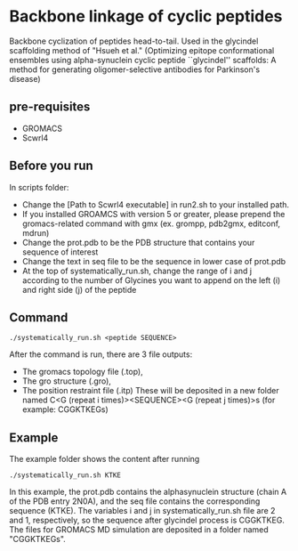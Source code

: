# Backbone linkage of cyclic peptides
Backbone cyclization of peptides head-to-tail. 
Used in the glycindel scaffolding method of "Hsueh et al." (Optimizing epitope conformational ensembles using alpha-synuclein cyclic peptide ``glycindel'' scaffolds: A method for generating oligomer-selective antibodies for Parkinson's disease)

## pre-requisites
* GROMACS
* Scwrl4

## Before you run
In scripts folder:
* Change the [Path to Scwrl4 executable] in run2.sh to your installed path.
* If you installed GROAMCS with version 5 or greater, please prepend the gromacs-related command with gmx (ex. grompp, pdb2gmx, editconf, mdrun)
* Change the prot.pdb to be the PDB structure that contains your sequence of interest
* Change the text in seq file to be the sequence in lower case of prot.pdb
* At the top of systematically_run.sh, change the range of i and j according to the number of Glycines you want to append on the left (i) and right side (j) of the peptide

## Command
```
./systematically_run.sh <peptide SEQUENCE>
 ```
  
After the command is run, there are 3 file outputs:
* The gromacs topology file (.top), 
* The gro structure (.gro), 
* The position restraint file (.itp) 
These will be deposited in a new folder named C<G (repeat i times)>\<SEQUENCE\><G (repeat j times)>s (for example: CGGKTKEGs)

## Example
The example folder shows the content after running 
 ```
./systematically_run.sh KTKE
 ```
In this example, the prot.pdb contains the alphasynuclein structure (chain A of the PDB entry 2N0A), and the seq file contains the corresponding sequence (KTKE). The variables i and j in systematically_run.sh file are 2 and 1, respectively, so the sequence after glycindel process is CGGKTKEG. The files for GROMACS MD simulation are deposited in a folder named "CGGKTKEGs".
